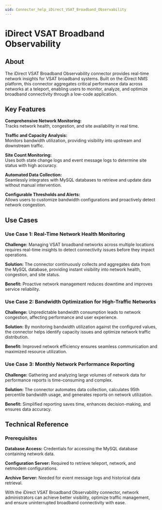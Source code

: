 ```yaml
---
uid: Connector_help_iDirect_VSAT_Broadband_Observability
---
```


# iDirect VSAT Broadband Observability

## About

The iDirect VSAT Broadband Observability connector provides real-time network insights for VSAT broadband systems. Built on the iDirect NMS platform, this connector aggregates critical performance data across networks at a teleport, enabling users to monitor, analyze, and optimize broadband connectivity through a low-code application.

## Key Features

**Comprehensive Network Monitoring:**  
Tracks network health, congestion, and site availability in real time.

**Traffic and Capacity Analysis:**  
Monitors bandwidth utilization, providing visibility into upstream and downstream traffic.

**Site Count Monitoring:**  
Uses both state change logs and event message logs to determine site status with high accuracy.

**Automated Data Collection:**  
Seamlessly integrates with MySQL databases to retrieve and update data without manual intervention.

**Configurable Thresholds and Alerts:**  
Allows users to customize bandwidth configurations and proactively detect network congestion.

## Use Cases

### Use Case 1: Real-Time Network Health Monitoring

**Challenge:** Managing VSAT broadband networks across multiple locations requires real-time insights to detect connectivity issues before they impact operations.

**Solution:** The connector continuously collects and aggregates data from the MySQL database, providing instant visibility into network health, congestion, and site status.

**Benefit:** Proactive network management reduces downtime and improves service reliability.

### Use Case 2: Bandwidth Optimization for High-Traffic Networks

**Challenge:** Unpredictable bandwidth consumption leads to network congestion, affecting performance and user experience.

**Solution:** By monitoring bandwidth utilization against the configured values, the connector helps identify capacity issues and optimize network traffic distribution.

**Benefit:** Improved network efficiency ensures seamless communication and maximized resource utilization.

### Use Case 3: Monthly Network Performance Reporting

**Challenge:** Gathering and analyzing large volumes of network data for performance reports is time-consuming and complex.

**Solution:** The connector automates data collection, calculates 95th percentile bandwidth usage, and generates reports on network utilization.

**Benefit:** Simplified reporting saves time, enhances decision-making, and ensures data accuracy.

## Technical Reference

### Prerequisites

**Database Access:** Credentials for accessing the MySQL database containing network data.

**Configuration Server:** Required to retrieve teleport, network, and netmodem configurations.

**Archive Server:** Needed for event message logs and historical data retrieval.

With the iDirect VSAT Broadband Observability connector, network administrators can achieve better visibility, optimize traffic management, and ensure uninterrupted broadband connectivity with ease.
